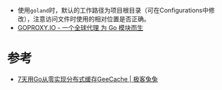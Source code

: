- 使用`goland`时，默认的工作路径为项目根目录（可在Configurations中修改），注意访问文件时使用的相对位置是否正确。
- [GOPROXY.IO - 一个全球代理 为 Go 模块而生](https://www.goproxy.io/zh/)





















# 参考

- [7天用Go从零实现分布式缓存GeeCache | 极客兔兔](https://geektutu.com/post/geecache.html)